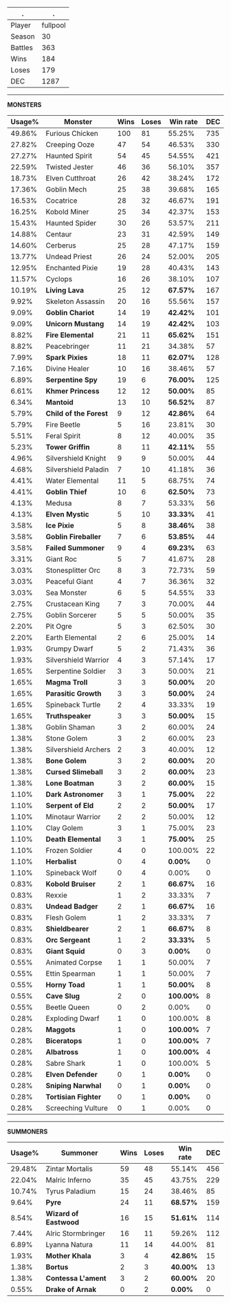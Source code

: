 .|.
|-|-
Player|fullpool
Season|30
Battles|363
Wins|184
Loses|179
DEC|1287

---
**MONSTERS**

Usage%|Monster|Wins|Loses|Win rate|DEC|
-|-|-|-|-|-|
49.86%|Furious Chicken|100|81|55.25%|735|
27.82%|Creeping Ooze|47|54|46.53%|330|
27.27%|Haunted Spirit|54|45|54.55%|421|
22.59%|Twisted Jester|46|36|56.10%|357|
18.73%|Elven Cutthroat|26|42|38.24%|172|
17.36%|Goblin Mech|25|38|39.68%|165|
16.53%|Cocatrice|28|32|46.67%|191|
16.25%|Kobold Miner|25|34|42.37%|153|
15.43%|Haunted Spider|30|26|53.57%|211|
14.88%|Centaur|23|31|42.59%|149|
14.60%|Cerberus|25|28|47.17%|159|
13.77%|Undead Priest|26|24|52.00%|205|
12.95%|Enchanted Pixie|19|28|40.43%|143|
11.57%|Cyclops|16|26|38.10%|107|
10.19%|**Living Lava**|25|12|**67.57%**|167|
9.92%|Skeleton Assassin|20|16|55.56%|157|
9.09%|**Goblin Chariot**|14|19|**42.42%**|101|
9.09%|**Unicorn Mustang**|14|19|**42.42%**|103|
8.82%|**Fire Elemental**|21|11|**65.62%**|151|
8.82%|Peacebringer|11|21|34.38%|57|
7.99%|**Spark Pixies**|18|11|**62.07%**|128|
7.16%|Divine Healer|10|16|38.46%|57|
6.89%|**Serpentine Spy**|19|6|**76.00%**|125|
6.61%|**Khmer Princess**|12|12|**50.00%**|85|
6.34%|**Mantoid**|13|10|**56.52%**|87|
5.79%|**Child of the Forest**|9|12|**42.86%**|64|
5.79%|Fire Beetle|5|16|23.81%|30|
5.51%|Feral Spirit|8|12|40.00%|35|
5.23%|**Tower Griffin**|8|11|**42.11%**|55|
4.96%|Silvershield Knight|9|9|50.00%|44|
4.68%|Silvershield Paladin|7|10|41.18%|36|
4.41%|Water Elemental|11|5|68.75%|74|
4.41%|**Goblin Thief**|10|6|**62.50%**|73|
4.13%|Medusa|8|7|53.33%|56|
4.13%|**Elven Mystic**|5|10|**33.33%**|41|
3.58%|**Ice Pixie**|5|8|**38.46%**|38|
3.58%|**Goblin Fireballer**|7|6|**53.85%**|44|
3.58%|**Failed Summoner**|9|4|**69.23%**|63|
3.31%|Giant Roc|5|7|41.67%|28|
3.03%|Stonesplitter Orc|8|3|72.73%|59|
3.03%|Peaceful Giant|4|7|36.36%|32|
3.03%|Sea Monster|6|5|54.55%|33|
2.75%|Crustacean King|7|3|70.00%|44|
2.75%|Goblin Sorcerer|5|5|50.00%|35|
2.20%|Pit Ogre|5|3|62.50%|30|
2.20%|Earth Elemental|2|6|25.00%|14|
1.93%|Grumpy Dwarf|5|2|71.43%|36|
1.93%|Silvershield Warrior|4|3|57.14%|17|
1.65%|Serpentine Soldier|3|3|50.00%|21|
1.65%|**Magma Troll**|3|3|**50.00%**|20|
1.65%|**Parasitic Growth**|3|3|**50.00%**|24|
1.65%|Spineback Turtle|2|4|33.33%|19|
1.65%|**Truthspeaker**|3|3|**50.00%**|15|
1.38%|Goblin Shaman|3|2|60.00%|24|
1.38%|Stone Golem|3|2|60.00%|23|
1.38%|Silvershield Archers|2|3|40.00%|12|
1.38%|**Bone Golem**|3|2|**60.00%**|20|
1.38%|**Cursed Slimeball**|3|2|**60.00%**|23|
1.38%|**Lone Boatman**|3|2|**60.00%**|15|
1.10%|**Dark Astronomer**|3|1|**75.00%**|22|
1.10%|**Serpent of Eld**|2|2|**50.00%**|17|
1.10%|Minotaur Warrior|2|2|50.00%|12|
1.10%|Clay Golem|3|1|75.00%|23|
1.10%|**Death Elemental**|3|1|**75.00%**|25|
1.10%|Frozen Soldier|4|0|100.00%|22|
1.10%|**Herbalist**|0|4|**0.00%**|0|
1.10%|Spineback Wolf|0|4|0.00%|0|
0.83%|**Kobold Bruiser**|2|1|**66.67%**|16|
0.83%|Rexxie|1|2|33.33%|7|
0.83%|**Undead Badger**|2|1|**66.67%**|16|
0.83%|Flesh Golem|1|2|33.33%|7|
0.83%|**Shieldbearer**|2|1|**66.67%**|8|
0.83%|**Orc Sergeant**|1|2|**33.33%**|5|
0.83%|**Giant Squid**|0|3|**0.00%**|0|
0.55%|Animated Corpse|1|1|50.00%|7|
0.55%|Ettin Spearman|1|1|50.00%|7|
0.55%|**Horny Toad**|1|1|**50.00%**|8|
0.55%|**Cave Slug**|2|0|**100.00%**|8|
0.55%|Beetle Queen|0|2|0.00%|0|
0.28%|Exploding Dwarf|1|0|100.00%|8|
0.28%|**Maggots**|1|0|**100.00%**|7|
0.28%|**Biceratops**|1|0|**100.00%**|7|
0.28%|**Albatross**|1|0|**100.00%**|4|
0.28%|Sabre Shark|1|0|100.00%|5|
0.28%|**Elven Defender**|0|1|**0.00%**|0|
0.28%|**Sniping Narwhal**|0|1|**0.00%**|0|
0.28%|**Tortisian Fighter**|0|1|**0.00%**|0|
0.28%|Screeching Vulture|0|1|0.00%|0|

---
**SUMMONERS**

Usage%|Summoner|Wins|Loses|Win rate|DEC|
-|-|-|-|-|-|
29.48%|Zintar Mortalis|59|48|55.14%|456|
22.04%|Malric Inferno|35|45|43.75%|229|
10.74%|Tyrus Paladium|15|24|38.46%|85|
9.64%|**Pyre**|24|11|**68.57%**|159|
8.54%|**Wizard of Eastwood**|16|15|**51.61%**|114|
7.44%|Alric Stormbringer|16|11|59.26%|112|
6.89%|Lyanna Natura|11|14|44.00%|81|
1.93%|**Mother Khala**|3|4|**42.86%**|15|
1.38%|**Bortus**|2|3|**40.00%**|13|
1.38%|**Contessa L'ament**|3|2|**60.00%**|20|
0.55%|**Drake of Arnak**|0|2|**0.00%**|0|
